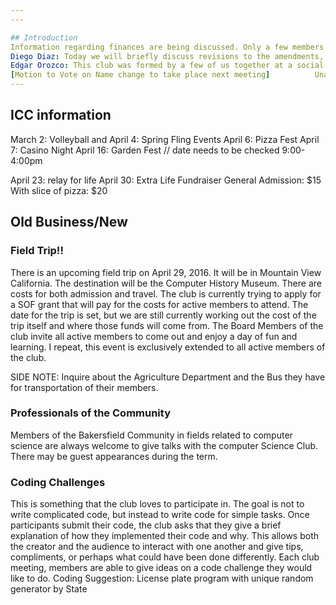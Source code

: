 ```yaml
---
---

## Introduction
Information regarding finances are being discussed. Only a few members of the club have paid their dues and claimed their Active status. To claim your full active status benefits, you must pay your dues and attend at least 4 of the meeting during the term. In order to go on field trips, you must meet those terms as written in the Club Constitution. The club constitution is available online.
Diego Diaz: Today we will briefly discuss revisions to the amendments, and any opinion the attendants here today may have.
Edgar Orozco: This club was formed by a few of us together at a social gathering, and this club is very personal to the founding members of this club. Although, there is a discrepancy with our club name. We are currently labeled as the Artificial Intelligence Computer Science Club. This was created as an inside joke, but It has caused advertising issues for the club. Some interested students often come with the intent of learning about Artificial Intelligence, but the interests of the club is much different from our current name.
[Motion to Vote on Name change to take place next meeting]			Unanimous Approval
---
```


## ICC information
March 2: Volleyball and
April 4: Spring Fling Events
April 6: Pizza Fest
April 7: Casino Night
April 16: Garden Fest // date needs to be checked
9:00-4:00pm

April 23: relay for life
April 30: Extra Life Fundraiser		General Admission: $15 		With slice of pizza: $20



## Old Business/New

### Field Trip!!
There is an upcoming field trip on April 29, 2016. It will be in Mountain View California. The destination will be the Computer History Museum. There are costs for both admission and travel. The club is currently trying to apply for a SOF grant that will pay for the costs for active members to attend. The date for the trip is set, but we are still currently working out the cost of the trip itself and where those funds will come from. The Board Members of the club invite all active members to come out and enjoy a day of fun and learning. I repeat, this event is exclusively extended to all active members of the club.

SIDE NOTE: Inquire about the Agriculture Department and the Bus they have for transportation of their members.

### Professionals of the Community
Members of the Bakersfield Community in fields related to computer science are always welcome to give talks with the computer Science Club. There may be guest appearances during the term.

### Coding Challenges
This is something that the club loves to participate in. The goal is not to write complicated code, but instead to write code for simple tasks. Once participants submit their code, the club asks that they give a brief explanation of how they implemented their code and why. This allows both the creator and the audience to interact with one another and give tips, compliments, or perhaps what could have been done differently. Each club meeting, members are able to give ideas on a code challenge they would like to do.
Coding Suggestion: License plate program with unique random generator by State
